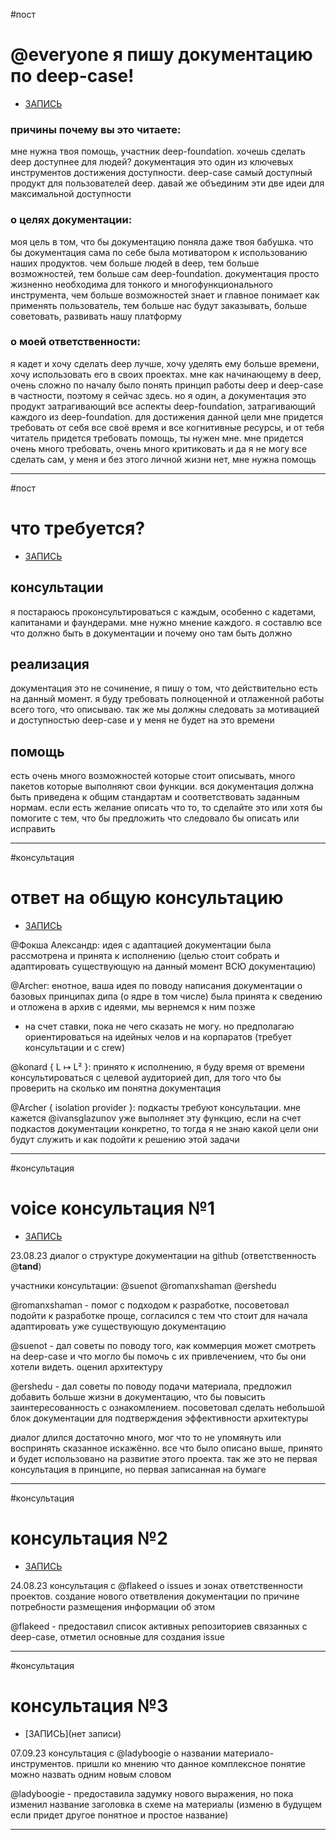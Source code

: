 #пост
# @everyone я пишу документацию по deep-case!
* [ЗАПИСЬ](https://discord.com/channels/739430470345031692/1091434067993571489/1142996173678981172) 

### причины почему вы это читаете:
мне нужна твоя помощь, участник deep-foundation. хочешь сделать deep доступнее для людей? документация это один из ключевых инструментов достижения доступности. deep-case самый доступный продукт для пользователей deep. давай же объединим эти две идеи для максимальной доступности

### о целях документации:
моя цель в том, что бы документацию поняла даже твоя бабушка. что бы документация сама по себе была мотиватором к использованию наших продуктов. чем больше людей в deep, тем больше возможностей, тем больше сам deep-foundation. документация просто жизненно необходима для тонкого и многофункционального инструмента, чем больше возможностей знает и главное понимает как применять пользователь, тем больше нас будут заказывать, больше советовать, развивать нашу платформу

### о моей ответственности:
я кадет и хочу сделать deep лучше, хочу уделять ему больше времени, хочу использовать его в своих проектах. мне как начинающему в deep, очень сложно по началу было понять принцип работы deep и deep-case в частности, поэтому я сейчас здесь. но я один, а документация это продукт затрагивающий все аспекты deep-foundation, затрагивающий каждого из deep-foundation. для достижения данной цели мне придется требовать от себя все своё время и все когнитивные ресурсы, и от тебя читатель придется требовать помощь, ты нужен мне. мне придется очень много требовать, очень много критиковать и да я не могу все сделать сам, у меня и без этого личной жизни нет, мне нужна помощь


---
#пост
# что требуется?
* [ЗАПИСЬ](https://discord.com/channels/739430470345031692/1091434067993571489/1142996256122208286)

## консультации
я постараюсь проконсультироваться с каждым, особенно с кадетами, капитанами и фаундерами. мне нужно мнение каждого. я составлю все что должно быть в документации и почему оно там быть должно

## реализация
документация это не сочинение, я пишу о том, что действительно есть на данный момент. я буду требовать полноценной и отлаженной работы всего того, что описываю. так же мы должны следовать за мотивацией и доступностью deep-case и у меня не будет на это времени

## помощь
есть очень много возможностей которые стоит описывать, много пакетов которые выполняют свои функции. вся документация должна быть приведена к общим стандартам и соответствовать заданным нормам. если есть желание описать что то, то сделайте это или хотя бы помогите с тем, что бы предложить что следовало бы описать или исправить


---
#консультация
# ответ на общую консультацию
* [ЗАПИСЬ](https://discord.com/channels/739430470345031692/1091434067993571489/1143639643015880886)

@Фокша Александр: идея с адаптацией документации была рассмотрена и принята к исполнению (целью стоит собрать и адаптировать существующую на данный момент ВСЮ документацию)

@Archer: енотное, ваша идея по поводу написания документации о базовых принципах дипа (о ядре в том числе) была принята к сведению и отложена в архив с идеями, мы вернемся к ним позже
- на счет ставки, пока не чего сказать не могу. но предполагаю ориентироваться на идейных челов и на корпаратов (требует консультации и с crew)
  
@konard { L ↦ L² }: принято к исполнению, я буду время от времени консультироваться с целевой аудиторией дип, для того что бы проверить на сколько им понятна документация

@Archer { isolation provider }: подкасты требуют консультации. мне кажется \@ivansglazunоv уже выполняет эту функцию, если на счет подкастов документации конкретно, то тогда я не знаю какой цели они будут служить и как подойти к решению этой задачи


---
#консультация
# voice консультация №1 
* [ЗАПИСЬ](https://discord.com/channels/739430470345031692/1091434067993571489/1144043154958450849)

23.08.23 диалог о структуре документации на github (ответственность @__tand__)

участники консультации: @suenot @romanxshaman @ershedu

@romanxshaman - помог с подходом к разработке, посоветовал подойти к разработке проще, согласился с тем что стоит для начала адаптировать уже существующую документацию

@suenot - дал советы по поводу того, как коммерция может смотреть на deep-case и что могло бы помочь с их привлечением, что бы они хотели видеть. оценил архитектуру

@ershedu - дал советы по поводу подачи материала, предложил добавить больше жизни в документацию, что бы повысить заинтересованность с ознакомлением. посоветовал сделать небольшой блок документации для подтверждения эффективности архитектуры

диалог длился достаточно много, мог что то не упомянуть или воспринять сказанное искажённо. все что было описано выше, принято и будет использовано на развитие этого проекта. так же это не первая консультация в принципе, но первая записанная на бумаге


---
#консультация 
# консультация №2
* [ЗАПИСЬ](https://discord.com/channels/739430470345031692/1091434067993571489/1144059790297923635)

24.08.23 консультация с @flakeed о issues и зонах ответственности проектов. создание нового ответвления документации по причине потребности размещения информации об этом

@flakeed - предоставил список активных репозиториев связанных с deep-case, отметил основные для создания issue


---
#консультация 
# консультация №3
* [ЗАПИСЬ](нет записи)

07.09.23 консультация с @ladyboogie о названии материало-инструментов. пришли ко мнению что данное комплексное понятие можно назвать одним новым словом

@ladyboogie - предоставила задумку нового выражения, но пока изменил название заголовка в схеме на материалы (изменю в будущем если придет другое понятное и простое название)


---